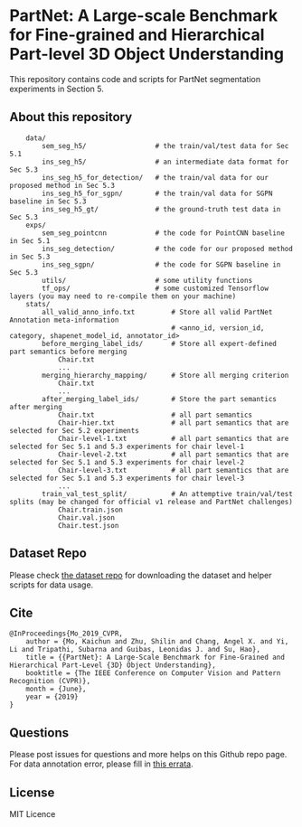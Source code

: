 # PartNet: A Large-scale Benchmark for Fine-grained and Hierarchical Part-level 3D Object Understanding 

This repository contains code and scripts for PartNet segmentation experiments in Section 5.

## About this repository

```
    data/
        sem_seg_h5/                 # the train/val/test data for Sec 5.1
        ins_seg_h5/                 # an intermediate data format for Sec 5.3
        ins_seg_h5_for_detection/   # the train/val data for our proposed method in Sec 5.3
        ins_seg_h5_for_sgpn/        # the train/val data for SGPN baseline in Sec 5.3
        ins_seg_h5_gt/              # the ground-truth test data in Sec 5.3
    exps/
        sem_seg_pointcnn            # the code for PointCNN baseline in Sec 5.1
        ins_seg_detection/          # the code for our proposed method in Sec 5.3
        ins_seg_sgpn/               # the code for SGPN baseline in Sec 5.3
        utils/                      # some utility functions
        tf_ops/                     # some customized Tensorflow layers (you may need to re-compile them on your machine)
    stats/
        all_valid_anno_info.txt         # Store all valid PartNet Annotation meta-information
                                        # <anno_id, version_id, category, shapenet_model_id, annotator_id>
        before_merging_label_ids/       # Store all expert-defined part semantics before merging
            Chair.txt
            ...
        merging_hierarchy_mapping/      # Store all merging criterion
            Chair.txt
            ...
        after_merging_label_ids/        # Store the part semantics after merging
            Chair.txt                   # all part semantics
            Chair-hier.txt              # all part semantics that are selected for Sec 5.2 experiments
            Chair-level-1.txt           # all part semantics that are selected for Sec 5.1 and 5.3 experiments for chair level-1
            Chair-level-2.txt           # all part semantics that are selected for Sec 5.1 and 5.3 experiments for chair level-2
            Chair-level-3.txt           # all part semantics that are selected for Sec 5.1 and 5.3 experiments for chair level-3
            ...
        train_val_test_split/           # An attemptive train/val/test splits (may be changed for official v1 release and PartNet challenges)
            Chair.train.json
            Chair.val.json
            Chair.test.json
```

## Dataset Repo

Please check [the dataset repo](https://github.com/daerduocarey/partnet_dataset) for downloading the dataset and helper scripts for data usage.

## Cite

    @InProceedings{Mo_2019_CVPR,
        author = {Mo, Kaichun and Zhu, Shilin and Chang, Angel X. and Yi, Li and Tripathi, Subarna and Guibas, Leonidas J. and Su, Hao},
        title = {{PartNet}: A Large-Scale Benchmark for Fine-Grained and Hierarchical Part-Level {3D} Object Understanding},
        booktitle = {The IEEE Conference on Computer Vision and Pattern Recognition (CVPR)},
        month = {June},
        year = {2019}
    }


## Questions

Please post issues for questions and more helps on this Github repo page. For data annotation error, please fill in [this errata](https://docs.google.com/spreadsheets/d/1Q_6r9EblZdP9Grhhm2ob4u0FQ8xurAThlgK-qAcjYP0/edit?usp=sharing).


## License

MIT Licence

